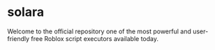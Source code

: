 # solara
Welcome to the official repository one of the most powerful and user-friendly free Roblox script executors available today.
